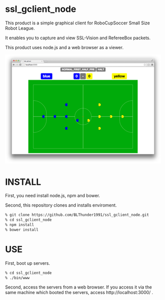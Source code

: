 ssl_gclient_node
================

This product is a simple graphical client for RoboCupSoccer Small Size Robot League.

It enables you to capture and view SSL-Vision and RefereeBox packets.

This product uses node.js and a web browser as a viewer.


![demo](https://github.com/BLThunder1991/ssl_gclient_node/blob/master/browser.png?raw=true, "demo")

# INSTALL

First, you need install node.js, npm and bower.

Second, this repository clones and installs enviroment.

```shell
% git clone https://github.com/BLThunder1991/ssl_gclient_node.git
% cd ssl_gclient_node
% npm install
% bower install
```

# USE

First, boot up servers.

```shell
% cd ssl_gclient_node
% ./bin/www
```

Second, access the servers from a web browser. If you access it via the same machine which booted the servers, access http://localhost:3000/ .
